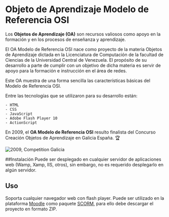 # Objeto de Aprendizaje Modelo de Referencia OSI
 
Los **Objetos de Aprendizaje (OA)** son recursos valiosos como apoyo en la formación y en los procesos de enseñanza y aprendizaje.
 
El OA Modelo de Referencia OSI nace como proyecto de la materia Objetos de Aprendizaje dictada en la Licenciatura de Computación de la facultad de Ciencias de la Universidad Central de Venezuela. El propósito de su desarrollo a parte de cumplir con un objetivo de dicha materia es servir de apoyo para la formación e instrucción en el área de redes.
 
Este OA muestra de una forma sencilla las características básicas del Modelo de Referencia OSI.
 
Entre las tecnologías que se utilizaron para su desarrollo están:
 
```
- HTML
- CSS
- JavaScript
- Adobe Flash Player 10
- ActionScript
```

En 2009, el **OA Modelo de Referencia OSI** resulto finalista del Concurso Creación Objetos de Aprendizaje en Galicia España. :trophy:

![2009, Competition Galicia](https://mjcr023c.github.io/cv/img/logros/Concurso_Galicia.png)

##Instalación 
Puede ser desplegado en cualquier servidor de aplicaciones web (Wamp, Xamp, IIS, otros), sin embargo, no es requerido desplegarlo en algún servidor.

## Uso
Soporta cualquier navegador web con flash player.
Puede ser utilizado en la plataforma [Moodle](https://moodle.org/) como paquete [SCORM](https://docs.moodle.org/all/es/SCORM), para ello debe descargar el proyecto en formato ZIP.
 
